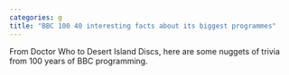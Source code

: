 ```yaml
---
categories: g
title: "BBC 100 40 interesting facts about its biggest programmes"
---
```

From Doctor Who to Desert Island Discs, here are some nuggets of trivia from 100 years of BBC programming.